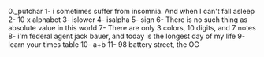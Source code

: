 0._putchar
1- i sometimes suffer from insomnia. And when I can't fall asleep
2- 10 x alphabet
3- islower
4- isalpha
5- sign
6- There is no such thing as absolute value in this world
7- There are only 3 colors, 10 digits, and 7 notes
8- i'm federal agent jack bauer, and today is the longest day of my life
9- learn your times table
10- a+b
11- 98 battery street, the OG